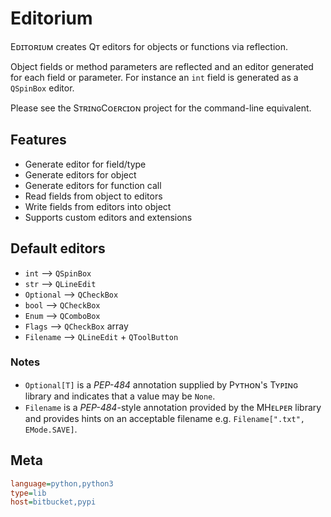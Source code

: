 Editorium
=========

Eᴅɪᴛᴏʀɪᴜᴍ creates Qᴛ editors for objects or functions via reflection.

Object fields or method parameters are reflected and an editor generated for each field or parameter.
For instance an `int` field is generated as a `QSpinBox` editor.

Please see the SᴛʀɪɴɢCᴏᴇʀᴄɪᴏɴ project for the command-line equivalent.

Features
--------

* Generate editor for field/type
* Generate editors for object
* Generate editors for function call
* Read fields from object to editors
* Write fields from editors into object
* Supports custom editors and extensions

Default editors
---------------

* `int` --> `QSpinBox`
* `str` --> `QLineEdit`
* `Optional` --> `QCheckBox`
* `bool` --> `QCheckBox` 
* `Enum` --> `QComboBox`
* `Flags` --> `QCheckBox` array
* `Filename` --> `QLineEdit` + `QToolButton`

### Notes

* `Optional[T]` is a _PEP-484_ annotation supplied by Pʏᴛʜᴏɴ's Tʏᴩɪɴɢ library and indicates that a value may be `None`.
* `Filename` is a _PEP-484_-style annotation provided by the MHᴇʟᴩᴇʀ library and provides hints on an acceptable filename e.g. `Filename[".txt", EMode.SAVE]`.

Meta
----

```ini
language=python,python3
type=lib
host=bitbucket,pypi
```